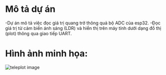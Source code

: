 # Mô tả dự án
-Dự án mô tả việc đọc giá trị quang trở thông quả bộ ADC của esp32.
-Đọc giá trị từ cảm biến ánh sáng (LDR) và hiển thị trên máy tính dưới dạng đồ thị (plot) thông qua giao tiếp UART.  
# Hình ảnh minh họa:

![teleplot image](https://github.com/user-attachments/assets/a8081f07-117b-4c52-9634-dafad408a96c)
